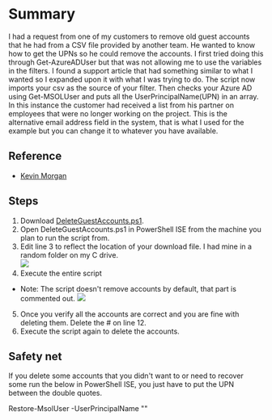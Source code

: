 # Summary
I had a request from one of my customers to remove old guest accounts that he had from a CSV file provided by another team. He wanted to know how to get the UPNs so he could remove the accounts. I first tried doing this through Get-AzureADUser but that was not allowing me to use the variables in the filters. I found a support article that had something similar to what I wanted so I expanded upon it with what I was trying to do. The script now imports your csv as the source of your filter. Then checks your Azure AD using Get-MSOLUser and puts all the UserPrincipalName(UPN) in an array. In this instance the customer had received a list from his partner on employees that were no longer working on the project. This is the alternative email address field in the system, that is what I used for the example but you can change it to whatever you have available.

## Reference
* [Kevin Morgan](https://techcommunity.microsoft.com/t5/office-365/get-msoluser-filtered-variable/m-p/353898)

## Steps
1. Download [DeleteGuestAccounts.ps1](https://github.com/mattnovitsch/M365/blob/main/DeleteGuestAccounts.ps1).
2. Open DeleteGuestAccounts.ps1 in PowerShell ISE from the machine you plan to run the script from.
3. Edit line 3 to reflect the location of your download file. I had mine in a random folder on my C drive. <BR>
![](https://github.com/mattnovitsch/M365/blob/main/DGA1.jpg)
4. Execute the entire script
* Note: The script doesn't remove accounts by default, that part is commented out.
![](https://github.com/mattnovitsch/M365/blob/main/DGA2.jpg)
5. Once you verify all the accounts are correct and you are fine with deleting them. Delete the # on line 12.
6. Execute the script again to delete the accounts.

## Safety net
If you delete some accounts that you didn't want to or need to recover some run the below in PowerShell ISE, you just have to put the UPN between the double quotes.

Restore-MsolUser -UserPrincipalName ""